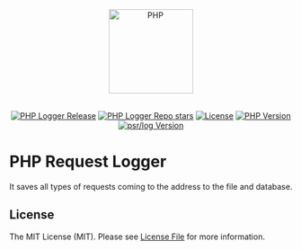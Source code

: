 <div align="center" dir="auto">
    <a href="https://php.net">
        <img alt="PHP" src="https://www.php.net/images/logos/new-php-logo.svg" width="150">
    </a>
</div>
<br>
<p align="center">
<a href="https://github.com/berkanumutlu/php-logger/releases/tag/v1.0.1" target="_blank" rel="nofollow"><img src="https://img.shields.io/github/v/release/berkanumutlu/php-logger?logo=github" alt="PHP Logger Release"></a>
<a href="https://github.com/berkanumutlu/php-logger/stargazers" rel="nofollow"><img src="https://img.shields.io/github/stars/berkanumutlu/php-logger?style=flat&logo=github" alt="PHP Logger Repo stars"></a>
<a href="https://github.com/berkanumutlu/php-logger/blob/master/LICENSE" target="_blank" rel="nofollow"><img src="https://img.shields.io/github/license/berkanumutlu/laravel-example-app" alt="License"></a>
<a href="https://www.php.net/releases/5_6_0.php" target="_blank" rel="nofollow"><img src="https://img.shields.io/badge/PHP->=v5.6-777BB4?logo=php&logoColor=white&labelColor=777BB4" alt="PHP Version"></a>
<a href="https://github.com/php-fig/log" target="_blank" rel="nofollow"><img src="https://img.shields.io/badge/PHP%20for%20psr/log->=v8.0.0-777BB4?logo=php&logoColor=white&labelColor=777BB4" alt="psr/log Version"></a>
</p>

# PHP Request Logger

It saves all types of requests coming to the address to the file and database.

## License

The MIT License (MIT). Please see [License File](LICENSE) for more information.